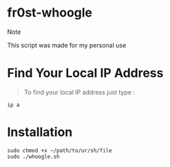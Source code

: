 # fr0st-whoogle

> [!NOTE]
> This script was made for my personal use

# Find Your Local IP Address
> To find your local IP address just type :
```
ip a
```

# Installation
```
sudo chmod +x ~/path/to/ur/sh/file
sudo ./whoogle.sh
```
